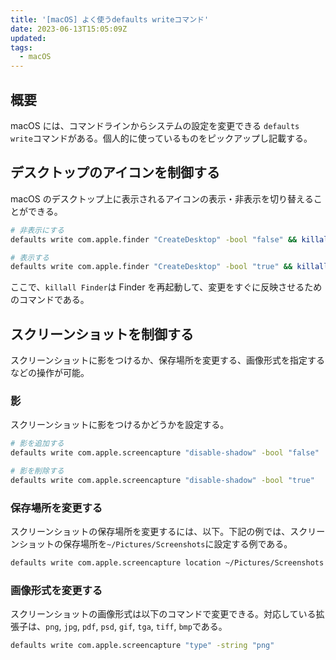 ```yaml
---
title: '[macOS] よく使うdefaults writeコマンド'
date: 2023-06-13T15:05:09Z
updated:
tags:
  - macOS
---
```


## 概要

macOS には、コマンドラインからシステムの設定を変更できる `defaults write`コマンドがある。個人的に使っているものをピックアップし記載する。

## デスクトップのアイコンを制御する

macOS のデスクトップ上に表示されるアイコンの表示・非表示を切り替えることができる。

```bash
# 非表示にする
defaults write com.apple.finder "CreateDesktop" -bool "false" && killall Finder

# 表示する
defaults write com.apple.finder "CreateDesktop" -bool "true" && killall Finder
```

ここで、`killall Finder`は Finder を再起動して、変更をすぐに反映させるためのコマンドである。

## スクリーンショットを制御する

スクリーンショットに影をつけるか、保存場所を変更する、画像形式を指定するなどの操作が可能。

### 影

スクリーンショットに影をつけるかどうかを設定する。

```bash
# 影を追加する
defaults write com.apple.screencapture "disable-shadow" -bool "false"

# 影を削除する
defaults write com.apple.screencapture "disable-shadow" -bool "true"
```

### 保存場所を変更する

スクリーンショットの保存場所を変更するには、以下。下記の例では、スクリーンショットの保存場所を`~/Pictures/Screenshots`に設定する例である。

```bash
defaults write com.apple.screencapture location ~/Pictures/Screenshots
```

### 画像形式を変更する

<!-- textlint-disable -->

スクリーンショットの画像形式は以下のコマンドで変更できる。対応している拡張子は、`png`, `jpg`, `pdf`, `psd`, `gif`, `tga`, `tiff`, `bmp`である。

<!-- textlint-enable -->

```bash
defaults write com.apple.screencapture "type" -string "png"
```
